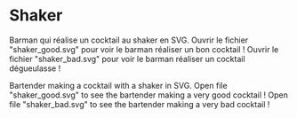 # Shaker
Barman qui réalise un cocktail au shaker en SVG.
Ouvrir le fichier "shaker_good.svg" pour voir le barman réaliser un bon cocktail !
Ouvrir le fichier "shaker_bad.svg" pour voir le barman réaliser un cocktail dégueulasse !

Bartender making a cocktail with a shaker in SVG.
Open file "shaker_good.svg" to see the bartender making a very good cocktail !
Open file "shaker_bad.svg" to see the bartender making a very bad cocktail !

